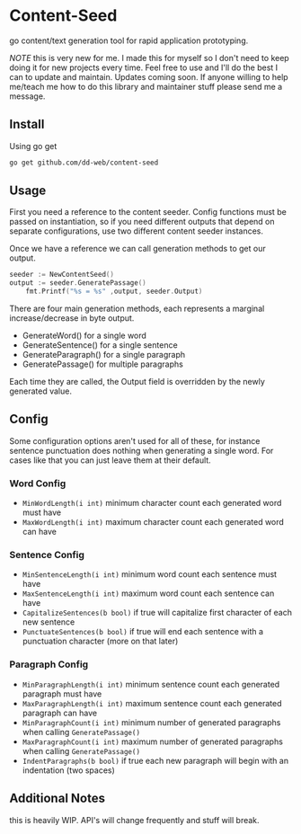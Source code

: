 # Content-Seed
go content/text generation tool for rapid application prototyping.

*NOTE* this is very new for me. I made this for myself so I don't need to keep doing it for new projects every time. Feel free to use and I'll do the best I can to update and maintain. Updates coming soon. If anyone willing to help me/teach me how to do this library and maintainer stuff please send me a message.

## Install

Using go get

```bash
go get github.com/dd-web/content-seed
```

## Usage

First you need a reference to the content seeder. Config functions must be passed on instantiation, so if you need different outputs that depend on separate configurations, use two different content seeder instances.

Once we have a reference we can call generation methods to get our output.

```go
seeder := NewContentSeed()
output := seeder.GeneratePassage()
	fmt.Printf("%s = %s" ,output, seeder.Output)
```

There are four main generation methods, each represents a marginal increase/decrease in byte output.

 - GenerateWord() for a single word
 - GenerateSentence() for a single sentence
 - GenerateParagraph() for a single paragraph
 - GeneratePassage() for multiple paragraphs

Each time they are called, the Output field is overridden by the newly generated value.

## Config

Some configuration options aren't used for all of these, for instance sentence punctuation does nothing when generating a single word. For cases like that you can just leave them at their default.

### Word Config

 - `MinWordLength(i int)` minimum character count each generated word must have
 - `MaxWordLength(i int)` maximum character count each generated word can have

### Sentence Config

 - `MinSentenceLength(i int)` minimum word count each sentence must have
 - `MaxSentenceLength(i int)` maximum word count each sentence can have
 - `CapitalizeSentences(b bool)` if true will capitalize first character of each new sentence
 - `PunctuateSentences(b bool)` if true will end each sentence with a punctuation character (more on that later)

### Paragraph Config

 - `MinParagraphLength(i int)` minimum sentence count each generated paragraph must have
 - `MaxParagraphLength(i int)` maximum sentence count each generated paragraph can have
 - `MinParagraphCount(i int)` minimum number of generated paragraphs when calling `GeneratePassage()`
 - `MaxParagraphCount(i int)` maximum number of generated paragraphs when calling `GeneratePassage()`
 - `IndentParagraphs(b bool)` if true each new paragraph will begin with an indentation (two spaces)


## Additional Notes

this is heavily WIP. API's will change frequently and stuff will break. 